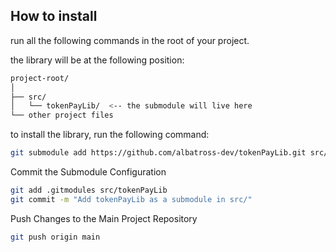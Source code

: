 ## How to install

run all the following commands in the root of your project.

the library will be at the following position:

```bash
project-root/
│
├── src/
│   └── tokenPayLib/  <-- the submodule will live here
└── other project files
```

to install the library, run the following command:

```bash
git submodule add https://github.com/albatross-dev/tokenPayLib.git src/tokenPayLib
```

Commit the Submodule Configuration
```bash
git add .gitmodules src/tokenPayLib
git commit -m "Add tokenPayLib as a submodule in src/"
```

Push Changes to the Main Project Repository
```bash
git push origin main
```